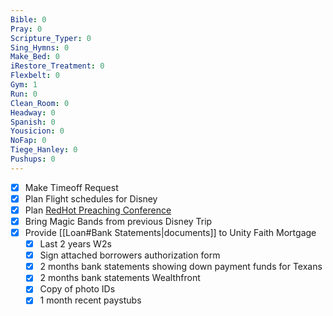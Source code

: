 ```yaml
---
Bible: 0
Pray: 0
Scripture_Typer: 0
Sing_Hymns: 0
Make_Bed: 0
iRestore_Treatment: 0
Flexbelt: 0
Gym: 1
Run: 0
Clean_Room: 0
Headway: 0
Spanish: 0
Yousicion: 0
NoFap: 0
Tiege_Hanley: 0
Pushups: 0
---
```


- [x] Make Timeoff Request
- [x] Plan Flight schedules for Disney
- [x] Plan [RedHot Preaching Conference](https://veritybaptist.com/red-hot-preaching-conference/)
- [x] Bring Magic Bands from previous Disney Trip
- [x] Provide [[Loan#Bank Statements|documents]] to Unity Faith Mortgage
	- [x] Last 2 years W2s
	- [x] Sign attached borrowers authorization form
	- [x] 2 months bank statements showing down payment funds for Texans
	- [x] 2 months bank statements Wealthfront
	- [x] Copy of photo IDs
	- [x] 1 month recent paystubs